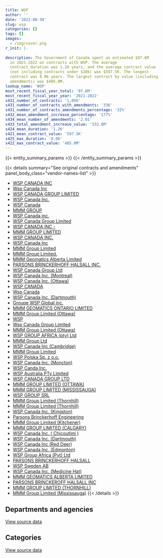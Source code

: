 ```yaml
---
title: WSP
author: ''
date: '2022-08-30'
slug: wsp
categories: []
tags: []
images:
  - /img/cover.png
r_init: |-
  
description: The Government of Canada spent an estimated $97.6M
  in 2021-2022 on contracts with WSP. The average
  contract duration was 1.26 years, and the average contract value
  (not including contracts under $10k) was $597.5K. The longest
  contract was 8.06 years. The largest contract by value (including
  amendments) was $405.0M.
lookup_name: 'WSP'
most_recent_fiscal_year_total: '97.6M'
most_recent_fiscal_year_year: '2021-2022'
s431_number_of_contracts: '1,056'
s431_number_of_contracts_with_amendments: '336'
s431_number_of_contracts_amendments_percentage: '32%'
s432_mean_amendment_increase_percentage: '177%'
s434_mean_number_of_amendments: '2.01'
s433_total_amendment_increase_value: '332.6M'
s424_mean_duration: '1.26'
s421_mean_contract_value: '597.5K'
s425_max_duration: '8.06'
s422_max_contract_value: '405.0M'
---
```


<script src="/rmarkdown-libs/htmlwidgets/htmlwidgets.js"></script>
<link href="/rmarkdown-libs/datatables-css/datatables-crosstalk.css" rel="stylesheet" />
<script src="/rmarkdown-libs/datatables-binding/datatables.js"></script>
<script src="/rmarkdown-libs/jquery/jquery-3.6.0.min.js"></script>
<link href="/rmarkdown-libs/dt-core-bootstrap/css/dataTables.bootstrap.min.css" rel="stylesheet" />
<link href="/rmarkdown-libs/dt-core-bootstrap/css/dataTables.bootstrap.extra.css" rel="stylesheet" />
<script src="/rmarkdown-libs/dt-core-bootstrap/js/jquery.dataTables.min.js"></script>
<script src="/rmarkdown-libs/dt-core-bootstrap/js/dataTables.bootstrap.min.js"></script>
<link href="/rmarkdown-libs/crosstalk/css/crosstalk.min.css" rel="stylesheet" />
<script src="/rmarkdown-libs/crosstalk/js/crosstalk.min.js"></script>
<script src="/rmarkdown-libs/htmlwidgets/htmlwidgets.js"></script>
<link href="/rmarkdown-libs/datatables-css/datatables-crosstalk.css" rel="stylesheet" />
<script src="/rmarkdown-libs/datatables-binding/datatables.js"></script>
<script src="/rmarkdown-libs/jquery/jquery-3.6.0.min.js"></script>
<link href="/rmarkdown-libs/dt-core-bootstrap/css/dataTables.bootstrap.min.css" rel="stylesheet" />
<link href="/rmarkdown-libs/dt-core-bootstrap/css/dataTables.bootstrap.extra.css" rel="stylesheet" />
<script src="/rmarkdown-libs/dt-core-bootstrap/js/jquery.dataTables.min.js"></script>
<script src="/rmarkdown-libs/dt-core-bootstrap/js/dataTables.bootstrap.min.js"></script>
<link href="/rmarkdown-libs/crosstalk/css/crosstalk.min.css" rel="stylesheet" />
<script src="/rmarkdown-libs/crosstalk/js/crosstalk.min.js"></script>

{{< entity_summary_params >}}
{{< /entity_summary_params >}}

{{< details summary="See original contracts and amendments" panel_body_class="vendor-names-list" >}}
- [WSP CANADA INC](https://search.open.canada.ca/en/ct/?sort=contract_value_f%20desc&page=1&search_text=%22WSP%20CANADA%20INC%22)
- [Wsp Canada Inc](https://search.open.canada.ca/en/ct/?sort=contract_value_f%20desc&page=1&search_text=%22Wsp%20Canada%20Inc%22)
- [WSP CANADA GROUP LIMITED](https://search.open.canada.ca/en/ct/?sort=contract_value_f%20desc&page=1&search_text=%22WSP%20CANADA%20GROUP%20LIMITED%22)
- [WSP Canada Inc.](https://search.open.canada.ca/en/ct/?sort=contract_value_f%20desc&page=1&search_text=%22WSP%20Canada%20Inc.%22)
- [WSP Canada](https://search.open.canada.ca/en/ct/?sort=contract_value_f%20desc&page=1&search_text=%22WSP%20Canada%22)
- [MMM GROUP](https://search.open.canada.ca/en/ct/?sort=contract_value_f%20desc&page=1&search_text=%22MMM%20GROUP%22)
- [WSP Canada inc.](https://search.open.canada.ca/en/ct/?sort=contract_value_f%20desc&page=1&search_text=%22WSP%20Canada%20inc.%22)
- [WSP Canada Group Limited](https://search.open.canada.ca/en/ct/?sort=contract_value_f%20desc&page=1&search_text=%22WSP%20Canada%20Group%20Limited%22)
- [WSP CANADA INC -](https://search.open.canada.ca/en/ct/?sort=contract_value_f%20desc&page=1&search_text=%22WSP%20CANADA%20INC%20-%22)
- [MMM GROUP LIMITED](https://search.open.canada.ca/en/ct/?sort=contract_value_f%20desc&page=1&search_text=%22MMM%20GROUP%20LIMITED%22)
- [WSP CANADA INC.](https://search.open.canada.ca/en/ct/?sort=contract_value_f%20desc&page=1&search_text=%22WSP%20CANADA%20INC.%22)
- [WSP Canada Inc](https://search.open.canada.ca/en/ct/?sort=contract_value_f%20desc&page=1&search_text=%22WSP%20Canada%20Inc%22)
- [MMM Group Limited](https://search.open.canada.ca/en/ct/?sort=contract_value_f%20desc&page=1&search_text=%22MMM%20Group%20Limited%22)
- [MMM Group Limited.](https://search.open.canada.ca/en/ct/?sort=contract_value_f%20desc&page=1&search_text=%22MMM%20Group%20Limited.%22)
- [MMM Geomatics Alberta Limited](https://search.open.canada.ca/en/ct/?sort=contract_value_f%20desc&page=1&search_text=%22MMM%20Geomatics%20Alberta%20Limited%22)
- [PARSONS BRINCKERHOFF HALSALL INC.](https://search.open.canada.ca/en/ct/?sort=contract_value_f%20desc&page=1&search_text=%22PARSONS%20BRINCKERHOFF%20HALSALL%20INC.%22)
- [WSP Canada Group Ltd](https://search.open.canada.ca/en/ct/?sort=contract_value_f%20desc&page=1&search_text=%22WSP%20Canada%20Group%20Ltd%22)
- [WSP Canada Inc. (Montreal)](https://search.open.canada.ca/en/ct/?sort=contract_value_f%20desc&page=1&search_text=%22WSP%20Canada%20Inc.%20%20%20%28Montreal%29%22)
- [WSP Canada Inc. (Ottawa)](https://search.open.canada.ca/en/ct/?sort=contract_value_f%20desc&page=1&search_text=%22WSP%20Canada%20Inc.%20%20%20%28Ottawa%29%22)
- [WSP CANADA](https://search.open.canada.ca/en/ct/?sort=contract_value_f%20desc&page=1&search_text=%22WSP%20CANADA%22)
- [Wsp Canada](https://search.open.canada.ca/en/ct/?sort=contract_value_f%20desc&page=1&search_text=%22Wsp%20Canada%22)
- [WSP Canada Inc. (Dartmouth)](https://search.open.canada.ca/en/ct/?sort=contract_value_f%20desc&page=1&search_text=%22WSP%20Canada%20Inc.%20%20%20%28Dartmouth%29%22)
- [Groupe WSP Global inc.](https://search.open.canada.ca/en/ct/?sort=contract_value_f%20desc&page=1&search_text=%22Groupe%20WSP%20Global%20inc.%22)
- [MMM GEOMATICS ONTARIO LIMITED](https://search.open.canada.ca/en/ct/?sort=contract_value_f%20desc&page=1&search_text=%22MMM%20GEOMATICS%20ONTARIO%20LIMITED%22)
- [MMM Group Limited (Ottawa)](https://search.open.canada.ca/en/ct/?sort=contract_value_f%20desc&page=1&search_text=%22MMM%20Group%20Limited%20%28Ottawa%29%22)
- [WSP](https://search.open.canada.ca/en/ct/?sort=contract_value_f%20desc&page=1&search_text=%22WSP%22)
- [Wsp Canada Group Limited](https://search.open.canada.ca/en/ct/?sort=contract_value_f%20desc&page=1&search_text=%22Wsp%20Canada%20Group%20Limited%22)
- [MMM Group Limited (Ottawa)](https://search.open.canada.ca/en/ct/?sort=contract_value_f%20desc&page=1&search_text=%22MMM%20Group%20Limited%20%20%28Ottawa%29%22)
- [WSP GROUP AFRICA (pty) Ltd](https://search.open.canada.ca/en/ct/?sort=contract_value_f%20desc&page=1&search_text=%22WSP%20GROUP%20AFRICA%20%28pty%29%20Ltd%22)
- [MMM Group Ltd](https://search.open.canada.ca/en/ct/?sort=contract_value_f%20desc&page=1&search_text=%22MMM%20Group%20Ltd%22)
- [WSP Canada Inc (Cambridge)](https://search.open.canada.ca/en/ct/?sort=contract_value_f%20desc&page=1&search_text=%22WSP%20Canada%20Inc%20%28Cambridge%29%22)
- [MMM Group Limited](https://search.open.canada.ca/en/ct/?sort=contract_value_f%20desc&page=1&search_text=%22%2aMMM%20Group%20Limited%22)
- [WSP Polska Sp. z o.o.](https://search.open.canada.ca/en/ct/?sort=contract_value_f%20desc&page=1&search_text=%22WSP%20Polska%20Sp.%20z%20o.o.%22)
- [WSP Canada Inc. (Moncton)](https://search.open.canada.ca/en/ct/?sort=contract_value_f%20desc&page=1&search_text=%22WSP%20Canada%20Inc.%20%20%20%28Moncton%29%22)
- [WSP Canda Inc.](https://search.open.canada.ca/en/ct/?sort=contract_value_f%20desc&page=1&search_text=%22WSP%20Canda%20Inc.%22)
- [WSP Australia PTy Limited](https://search.open.canada.ca/en/ct/?sort=contract_value_f%20desc&page=1&search_text=%22WSP%20Australia%20PTy%20Limited%22)
- [WSP CANADA GROUP LTD](https://search.open.canada.ca/en/ct/?sort=contract_value_f%20desc&page=1&search_text=%22WSP%20CANADA%20GROUP%20LTD%22)
- [MMM GROUP LIMITED (OTTAWA)](https://search.open.canada.ca/en/ct/?sort=contract_value_f%20desc&page=1&search_text=%22MMM%20GROUP%20LIMITED%20%20%28OTTAWA%29%22)
- [MMM GROUP LIMITED (MISSISSAUGA)](https://search.open.canada.ca/en/ct/?sort=contract_value_f%20desc&page=1&search_text=%22MMM%20GROUP%20LIMITED%20%28MISSISSAUGA%29%22)
- [WSP GROUP SRL](https://search.open.canada.ca/en/ct/?sort=contract_value_f%20desc&page=1&search_text=%22WSP%20GROUP%20SRL%22)
- [MMM Group Limited (Thornhill)](https://search.open.canada.ca/en/ct/?sort=contract_value_f%20desc&page=1&search_text=%22MMM%20Group%20Limited%20%28Thornhill%29%22)
- [MMM Group Limited (Thornhill)](https://search.open.canada.ca/en/ct/?sort=contract_value_f%20desc&page=1&search_text=%22MMM%20Group%20Limited%20%20%28Thornhill%29%22)
- [WSP Canada Inc. (Kingston)](https://search.open.canada.ca/en/ct/?sort=contract_value_f%20desc&page=1&search_text=%22WSP%20Canada%20Inc.%20%20%20%28Kingston%29%22)
- [Parsons Brinckerhoff Engineering](https://search.open.canada.ca/en/ct/?sort=contract_value_f%20desc&page=1&search_text=%22Parsons%20Brinckerhoff%20Engineering%22)
- [MMM Group Limited (Kitchener)](https://search.open.canada.ca/en/ct/?sort=contract_value_f%20desc&page=1&search_text=%22MMM%20Group%20Limited%20%28Kitchener%29%22)
- [MMM GROUP LIMITED (CALGARY)](https://search.open.canada.ca/en/ct/?sort=contract_value_f%20desc&page=1&search_text=%22MMM%20GROUP%20LIMITED%20%20%28CALGARY%29%22)
- [WSP Canada Inc. ( Chicoutimi )](https://search.open.canada.ca/en/ct/?sort=contract_value_f%20desc&page=1&search_text=%22WSP%20Canada%20Inc.%20%28%20Chicoutimi%20%29%22)
- [WSP Canada Inc. (Dartmouth)](https://search.open.canada.ca/en/ct/?sort=contract_value_f%20desc&page=1&search_text=%22WSP%20Canada%20Inc.%20%28Dartmouth%29%22)
- [WSP Canada Inc (Red Deer)](https://search.open.canada.ca/en/ct/?sort=contract_value_f%20desc&page=1&search_text=%22WSP%20Canada%20Inc%20%28Red%20Deer%29%22)
- [WSP Canada Inc. (Edmonton)](https://search.open.canada.ca/en/ct/?sort=contract_value_f%20desc&page=1&search_text=%22WSP%20Canada%20Inc.%20%28Edmonton%29%22)
- [WSP Group Africa (Pvt) Ltd](https://search.open.canada.ca/en/ct/?sort=contract_value_f%20desc&page=1&search_text=%22WSP%20Group%20Africa%20%28Pvt%29%20Ltd%22)
- [PARSONS BRINCKERHOFF HALSALL](https://search.open.canada.ca/en/ct/?sort=contract_value_f%20desc&page=1&search_text=%22PARSONS%20BRINCKERHOFF%20HALSALL%22)
- [WSP Sweden AB](https://search.open.canada.ca/en/ct/?sort=contract_value_f%20desc&page=1&search_text=%22WSP%20Sweden%20AB%22)
- [WSP Canada Inc. (Medicine Hat)](https://search.open.canada.ca/en/ct/?sort=contract_value_f%20desc&page=1&search_text=%22WSP%20Canada%20Inc.%20%20%20%28Medicine%20Hat%29%22)
- [MMM GEOMATICS ALBERTA LIMITED](https://search.open.canada.ca/en/ct/?sort=contract_value_f%20desc&page=1&search_text=%22MMM%20GEOMATICS%20ALBERTA%20LIMITED%22)
- [PARSONS BRINCKEROFF HALSALL INC](https://search.open.canada.ca/en/ct/?sort=contract_value_f%20desc&page=1&search_text=%22PARSONS%20BRINCKEROFF%20HALSALL%20INC%22)
- [MMM GROUP LIMITED (THORNHILL)](https://search.open.canada.ca/en/ct/?sort=contract_value_f%20desc&page=1&search_text=%22MMM%20GROUP%20LIMITED%20%20%28THORNHILL%29%22)
- [MMM Group Limited (Mississauga)](https://search.open.canada.ca/en/ct/?sort=contract_value_f%20desc&page=1&search_text=%22MMM%20Group%20Limited%20%28Mississauga%29%22)
{{< /details >}}

## Departments and agencies

<div id="htmlwidget-1" style="width:100%;height:auto;" class="datatables html-widget"></div>
<script type="application/json" data-for="htmlwidget-1">{"x":{"style":"bootstrap","filter":"none","vertical":false,"data":[["<a href=\"/departments/aafc-aac/\">Agriculture and Agri-Food Canada<\/a>","<a href=\"/departments/csa-asc/\">Canadian Space Agency<\/a>","<a href=\"/departments/csc-scc/\">Correctional Service of Canada<\/a>","<a href=\"/departments/dfatd-maecd/\">Global Affairs Canada<\/a>","<a href=\"/departments/dfo-mpo/\">Fisheries and Oceans Canada<\/a>","<a href=\"/departments/dnd-mdn/\">National Defence<\/a>","<a href=\"/departments/ec/\">Environment and Climate Change Canada<\/a>","<a href=\"/departments/hc-sc/\">Health Canada<\/a>","<a href=\"/departments/ic/\">Innovation, Science and Economic Development Canada<\/a>","<a href=\"/departments/infc/\">Infrastructure Canada<\/a>","<a href=\"/departments/nrc-cnrc/\">National Research Council Canada<\/a>","<a href=\"/departments/nrcan-rncan/\">Natural Resources Canada<\/a>","<a href=\"/departments/pc/\">Parks Canada<\/a>","<a href=\"/departments/pch/\">Canadian Heritage<\/a>","<a href=\"/departments/phac-aspc/\">Public Health Agency of Canada<\/a>","<a href=\"/departments/pwgsc-tpsgc/\">Public Services and Procurement Canada<\/a>","<a href=\"/departments/rcmp-grc/\">Royal Canadian Mounted Police<\/a>","<a href=\"/departments/tbs-sct/\">Treasury Board of Canada Secretariat<\/a>","<a href=\"/departments/tc/\">Transport Canada<\/a>"],[89690.22,null,143145.09,176115.9,1267758.49,700416.25,107853.89,23865.6,26311.38,null,333457.26,437745.51,15793234.23,null,20370,82592757.85,68752.31,null,112077.1],[64266.27,null,36277.6,364535.52,859478.06,188222.9,122638.57,120151.52,40632.33,8059.78,163718.49,357957.07,15527106.89,null,38535,82879051.78,7489.58,null,258776.13],[25285.52,104898.59,null,284382.96,2056629.76,208666.44,99025.6,120611.88,28746.95,101442.05,244907.73,51517.62,13675895.52,null,null,85954361.34,40252.38,null,478926.6],[56731.43,367814.8,28479.77,335064.6,1397464.64,455517.65,74530.03,null,null,101442.05,149396.5,89366.43,6332310.34,10000.5,null,87761471.36,198129.44,7076.77,252238.12]],"container":"<table class=\"table table-striped table-hover row-border order-column display\">\n  <thead>\n    <tr>\n      <th>Department<\/th>\n      <th>2018-2019<\/th>\n      <th>2019-2020<\/th>\n      <th>2020-2021<\/th>\n      <th>2021-2022<\/th>\n    <\/tr>\n  <\/thead>\n<\/table>","options":{"order":[[4,"desc"]],"pageLength":10,"autoWidth":true,"columnDefs":[{"targets":1,"render":"function(data, type, row, meta) {\n    return type !== 'display' ? data : DTWidget.formatCurrency(data, \"$\", 2, 3, \",\", \".\", true, null);\n  }"},{"targets":2,"render":"function(data, type, row, meta) {\n    return type !== 'display' ? data : DTWidget.formatCurrency(data, \"$\", 2, 3, \",\", \".\", true, null);\n  }"},{"targets":3,"render":"function(data, type, row, meta) {\n    return type !== 'display' ? data : DTWidget.formatCurrency(data, \"$\", 2, 3, \",\", \".\", true, null);\n  }"},{"targets":4,"render":"function(data, type, row, meta) {\n    return type !== 'display' ? data : DTWidget.formatCurrency(data, \"$\", 2, 3, \",\", \".\", true, null);\n  }"},{"width":"16%","targets":[1,2,3,4]},{"className":"dt-right","targets":[1,2,3,4]}],"orderClasses":false}},"evals":["options.columnDefs.0.render","options.columnDefs.1.render","options.columnDefs.2.render","options.columnDefs.3.render"],"jsHooks":[]}</script>
<p class="text-right">
<a href="https://github.com/GoC-Spending/contracts-data/tree/main/data/out/vendors/wsp/summary_by_fiscal_year_by_department.csv" class="source-data-link btn btn-link">View source data</a>
</p>

## Categories

<div id="htmlwidget-2" style="width:100%;height:auto;" class="datatables html-widget"></div>
<script type="application/json" data-for="htmlwidget-2">{"x":{"style":"bootstrap","filter":"none","vertical":false,"data":[["<a href=\"/categories/other/\">(Other)<\/a>","<a href=\"/categories/facilities_and_construction/\">Facilities and construction<\/a>","<a href=\"/categories/defence/\">Defence<\/a>","<a href=\"/categories/professional_services/\">Professional services<\/a>","<a href=\"/categories/information_technology/\">Information technology<\/a>","<a href=\"/categories/transportation_and_logistics/\">Transportation and logistics<\/a>","<a href=\"/categories/industrial_products_and_services/\">Industrial products and services<\/a>","<a href=\"/categories/travel/\">Travel<\/a>"],[42663.6,97843402.7,20270.82,3683177.4,9764.49,131446.23,83555.76,79270.07],[11500,97012348.55,null,3508291.38,213471.09,112511.06,178775.42,null],[29380.74,98408117.85,null,4581269.68,265502.98,191279.67,null,null],[129792.28,90697707.58,null,5796568.66,332006.57,660959.35,null,null]],"container":"<table class=\"table table-striped table-hover row-border order-column display\">\n  <thead>\n    <tr>\n      <th>Category<\/th>\n      <th>2018-2019<\/th>\n      <th>2019-2020<\/th>\n      <th>2020-2021<\/th>\n      <th>2021-2022<\/th>\n    <\/tr>\n  <\/thead>\n<\/table>","options":{"order":[[4,"desc"]],"dom":"t","pageLength":30,"autoWidth":true,"columnDefs":[{"targets":1,"render":"function(data, type, row, meta) {\n    return type !== 'display' ? data : DTWidget.formatCurrency(data, \"$\", 2, 3, \",\", \".\", true, null);\n  }"},{"targets":2,"render":"function(data, type, row, meta) {\n    return type !== 'display' ? data : DTWidget.formatCurrency(data, \"$\", 2, 3, \",\", \".\", true, null);\n  }"},{"targets":3,"render":"function(data, type, row, meta) {\n    return type !== 'display' ? data : DTWidget.formatCurrency(data, \"$\", 2, 3, \",\", \".\", true, null);\n  }"},{"targets":4,"render":"function(data, type, row, meta) {\n    return type !== 'display' ? data : DTWidget.formatCurrency(data, \"$\", 2, 3, \",\", \".\", true, null);\n  }"},{"width":"16%","targets":[1,2,3,4]},{"className":"dt-right","targets":[1,2,3,4]}],"orderClasses":false,"lengthMenu":[10,25,30,50,100]}},"evals":["options.columnDefs.0.render","options.columnDefs.1.render","options.columnDefs.2.render","options.columnDefs.3.render"],"jsHooks":[]}</script>
<p class="text-right">
<a href="https://github.com/GoC-Spending/contracts-data/tree/main/data/out/vendors/wsp/summary_by_fiscal_year_by_category.csv" class="source-data-link btn btn-link">View source data</a>
</p>
